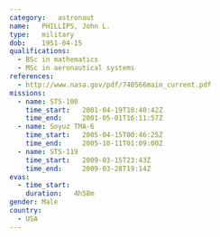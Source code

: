```yaml
---
category:	astronaut
name:	PHILLIPS, John L.
type:	military
dob:	1951-04-15
qualifications:
  - BSc in mathematics
  - MSc in aeronautical systems
references:
  - http://www.nasa.gov/pdf/740566main_current.pdf
missions:
  - name: STS-100
    time_start:   2001-04-19T18:40:42Z
    time_end:     2001-05-01T16:11:57Z
  - name: Soyuz TMA-6
    time_start:   2005-04-15T00:46:25Z
    time_end:     2005-10-11T01:09:00Z
  - name: STS-119
    time_start:   2009-03-15T23:43Z
    time_end:     2009-03-28T19:14Z
evas:
  - time_start: 
    duration:   4h58m
gender:	Male
country:
  - USA
---
```

